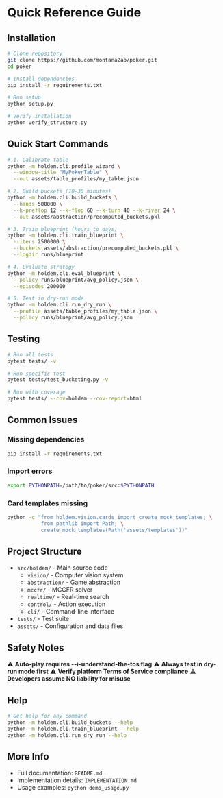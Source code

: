 # Quick Reference Guide

## Installation

```bash
# Clone repository
git clone https://github.com/montana2ab/poker.git
cd poker

# Install dependencies
pip install -r requirements.txt

# Run setup
python setup.py

# Verify installation
python verify_structure.py
```

## Quick Start Commands

```bash
# 1. Calibrate table
python -m holdem.cli.profile_wizard \
  --window-title "MyPokerTable" \
  --out assets/table_profiles/my_table.json

# 2. Build buckets (10-30 minutes)
python -m holdem.cli.build_buckets \
  --hands 500000 \
  --k-preflop 12 --k-flop 60 --k-turn 40 --k-river 24 \
  --out assets/abstraction/precomputed_buckets.pkl

# 3. Train blueprint (hours to days)
python -m holdem.cli.train_blueprint \
  --iters 2500000 \
  --buckets assets/abstraction/precomputed_buckets.pkl \
  --logdir runs/blueprint

# 4. Evaluate strategy
python -m holdem.cli.eval_blueprint \
  --policy runs/blueprint/avg_policy.json \
  --episodes 200000

# 5. Test in dry-run mode
python -m holdem.cli.run_dry_run \
  --profile assets/table_profiles/my_table.json \
  --policy runs/blueprint/avg_policy.json
```

## Testing

```bash
# Run all tests
pytest tests/ -v

# Run specific test
pytest tests/test_bucketing.py -v

# Run with coverage
pytest tests/ --cov=holdem --cov-report=html
```

## Common Issues

### Missing dependencies
```bash
pip install -r requirements.txt
```

### Import errors
```bash
export PYTHONPATH=/path/to/poker/src:$PYTHONPATH
```

### Card templates missing
```bash
python -c "from holdem.vision.cards import create_mock_templates; \
           from pathlib import Path; \
           create_mock_templates(Path('assets/templates'))"
```

## Project Structure

- `src/holdem/` - Main source code
  - `vision/` - Computer vision system
  - `abstraction/` - Game abstraction
  - `mccfr/` - MCCFR solver
  - `realtime/` - Real-time search
  - `control/` - Action execution
  - `cli/` - Command-line interface
- `tests/` - Test suite
- `assets/` - Configuration and data files

## Safety Notes

⚠️ **Auto-play requires --i-understand-the-tos flag**
⚠️ **Always test in dry-run mode first**
⚠️ **Verify platform Terms of Service compliance**
⚠️ **Developers assume NO liability for misuse**

## Help

```bash
# Get help for any command
python -m holdem.cli.build_buckets --help
python -m holdem.cli.train_blueprint --help
python -m holdem.cli.run_dry_run --help
```

## More Info

- Full documentation: `README.md`
- Implementation details: `IMPLEMENTATION.md`
- Usage examples: `python demo_usage.py`
